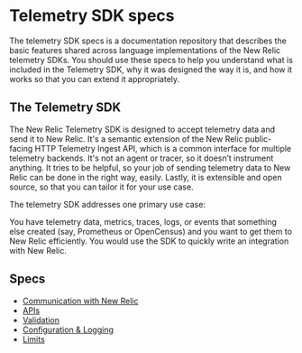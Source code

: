 # Telemetry SDK specs
The telemetry SDK specs is a documentation repository that describes the basic features shared across language implementations of the New Relic telemetry SDKs. You should use these specs to help you understand what is included in the Telemetry SDK, why it was designed the way it is, and how it works so that you can extend it appropriately.

## The Telemetry SDK
The New Relic Telemetry SDK is designed to accept telemetry data and send it to New Relic. It's a semantic extension of the New Relic public-facing HTTP Telemetry Ingest API, which is a common interface for multiple telemetry backends. It's not an agent or tracer, so it doesn’t instrument anything. It tries to be helpful, so your job of sending telemetry data to New Relic can be done in the right way, easily. Lastly, it is extensible and open source, so that you can tailor it for your use case.

The telemetry SDK addresses one primary use case:
 
You have telemetry data, metrics, traces, logs, or events that something else created (say, Prometheus or OpenCensus) and you want to get them to New Relic efficiently. You would use the SDK to quickly write an integration with New Relic.

## Specs

* [Communication with New Relic](./communication.md)
* [APIs](./sdk-apis.md)
* [Validation](./validation.md)
* [Configuration & Logging](./configuration-and-logging.md)
* [Limits](./limits.md)